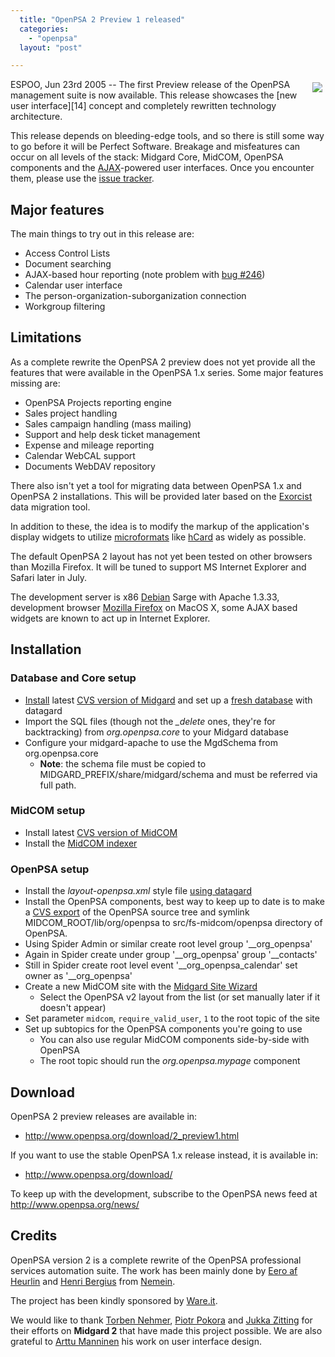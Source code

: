 ```yaml
---
  title: "OpenPSA 2 Preview 1 released"
  categories: 
    - "openpsa"
  layout: "post"

---
```

<img src="http://www.openpsa.org/attachment/f5983e256588eb63ddd0d2c160644a90/bd670b903c97b0da0683201eb800c73c/openpsa-small.png" style="float: right; margin: 5px;" />
ESPOO, Jun 23rd 2005 -- The first Preview release of the OpenPSA management suite is now available. This release showcases the [new user interface][14]
concept and completely rewritten technology architecture.

This release depends on bleeding-edge tools, and so there is still some
way to go before it will be Perfect Software. Breakage and misfeatures can occur on all levels of the stack: Midgard Core, MidCOM, OpenPSA components and the [AJAX][24]-powered user interfaces. Once you encounter them, please use the [issue tracker][5].

## Major features

The main things to try out in this release are:

- Access Control Lists
- Document searching
- AJAX-based hour reporting (note problem with [bug #246][25])
- Calendar user interface
- The person-organization-suborganization connection
- Workgroup filtering

## Limitations

As a complete rewrite the OpenPSA 2 preview does not yet provide all the features that were available in the OpenPSA 1.x series. Some major features missing are:

- OpenPSA Projects reporting engine
- Sales project handling
- Sales campaign handling (mass mailing)
- Support and help desk ticket management
- Expense and mileage reporting
- Calendar WebCAL support
- Documents WebDAV repository

There also isn't yet a tool for migrating data between OpenPSA 1.x and OpenPSA 2 installations. This will be provided later based on the [Exorcist][8] data migration tool.

In addition to these, the idea is to modify the markup of the application's display widgets to utilize [microformats][9] like [hCard][10] as widely as possible.

The default OpenPSA 2 layout has not yet been tested on other browsers than Mozilla Firefox. It will be tuned to support MS Internet Explorer and Safari later in July.

The development server is x86 [Debian][12] Sarge with Apache 1.3.33, development browser [Mozilla Firefox][11] on MacOS X, some AJAX based widgets are known to act up in Internet Explorer.

## Installation

### Database and Core setup

- [Install][6] latest [CVS version of Midgard][1] and set up a 
  [fresh database][4] with datagard
- Import the SQL files (though not the _\_delete_ ones, they're for backtracking)
  from _org.openpsa.core_ to your Midgard database
- Configure your midgard-apache to use the MgdSchema from org.openpsa.core
  - __Note__: the schema file must be copied to MIDGARD_PREFIX/share/midgard/schema and must be referred via full path.

### MidCOM setup

- Install latest [CVS version of MidCOM][2]
- Install the [MidCOM indexer][3]

### OpenPSA setup

- Install the _layout-openpsa.xml_ style file [using datagard][13]
- Install the OpenPSA components, best way to keep up to date is to make
  a [CVS export][15] of the OpenPSA source tree and symlink MIDCOM_ROOT/lib/org/openpsa
  to src/fs-midcom/openpsa directory of OpenPSA.
- Using Spider Admin or similar create root level group
  '\_\_org\_openpsa'
- Again in Spider create under group '\_\_org\_openpsa' group
  '__contacts'
- Still in Spider create root level event '\_\_org\_openpsa\_calendar'
  set owner as '\_\_org\_openpsa'
- Create a new MidCOM site with the [Midgard Site Wizard][7]
  - Select the OpenPSA v2 layout from the list (or set manually later if
    it doesn't appear)
- Set parameter `midcom`, `require_valid_user`, `1` to the root topic of the site
- Set up subtopics for the OpenPSA components you're going to use
  - You can also use regular MidCOM components side-by-side with OpenPSA
  - The root topic should run the _org.openpsa.mypage_ component
  
## Download

OpenPSA 2 preview releases are available in:

- <http://www.openpsa.org/download/2_preview1.html>

If you want to use the stable OpenPSA 1.x release instead, it is available in:

- <http://www.openpsa.org/download/>

To keep up with the development, subscribe to the OpenPSA news feed at <http://www.openpsa.org/news/>

## Credits

OpenPSA version 2 is a complete rewrite of the OpenPSA professional services automation suite. The work has been mainly done by [Eero af Heurlin][16] and [Henri Bergius][17] from [Nemein][18].

The project has been kindly sponsored by [Ware.it][19].

We would like to thank [Torben Nehmer][20], [Piotr Pokora][21] and [Jukka Zitting][22] for their efforts on __Midgard 2__ that have made this project possible. We are also grateful to [Arttu Manninen][23] his work on user interface design.

[1]: http://www.midgard-project.org/midcom-permalink-e31d73ce48204fdae6aed76f354f83b1
[2]: http://midcom.tigris.org/servlets/ProjectSource
[3]: http://bergie.iki.fi/midcom-permalink-656cda78fb6086ecad96e6d2f86bcb49
[4]: http://www.midgard-project.org/midcom-permalink-2e5037b2663c4d18a51146be4bd6cb32
[5]: http://openpsa.tigris.org/servlets/ProjectIssues
[6]: http://www.midgard-project.org/midcom-permalink-1aa939c02eef43be93260f20c2d26bb6
[7]: http://bergie.iki.fi/midcom-permalink-8928b46c23b862209f4c8e70c5fbd4e8
[8]: http://svn.yukatan.fi/exorcist/
[9]: http://microformats.org/wiki/microformats
[10]: http://microformats.org/wiki/hcard
[11]: http://getfirefox.com/
[12]: http://www.debian.org/
[13]: http://www.midgard-project.org/midcom-permalink-15c471ecf0f4e1ef9692ed3d4f337c6e
[14]: http://bergie.iki.fi/midcom-permalink-4a5932e606710d5d57a29cdd047cb0cf
[15]: http://openpsa.tigris.org/servlets/ProjectSource#cmdlinecvs
[16]: http://www.nemein.com/people/rambo/
[17]: http://bergie.iki.fi/
[18]: http://www.nemein.com/en/
[19]: http://www.ware.it/
[20]: http://www.nathan-syntronics.de/
[21]: http://www.nemein.com/people/piotras/
[22]: http://yukatan.fi/display/yukatan/Yukatan
[23]: http://www.kaktus.cc/weblog/
[24]: http://en.wikipedia.org/wiki/AJAX
[25]: http://midcom.tigris.org/issues/show_bug.cgi?id=246
